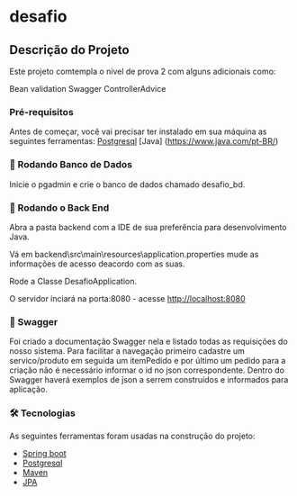 # desafio 
## Descrição do Projeto
Este projeto comtempla o nivel de prova 2 com alguns adicionais como:

Bean validation
Swagger
ControllerAdvice

### Pré-requisitos

Antes de começar, você vai precisar ter instalado em sua máquina as seguintes ferramentas:
[Postgresql](https://www.postgresql.org/) [Java] (https://www.java.com/pt-BR/)


### 🎲 Rodando Banco de Dados 

 Inicie o pgadmin e crie o banco de dados chamado desafio_bd.


### 🎲 Rodando o Back End 

 Abra a pasta backend com a IDE de sua preferência para desenvolvimento Java.

Vá em backend\src\main\resources\application.properties mude as informações de acesso deacordo com as suas.

 Rode a Classe DesafioApplication.  

 O servidor inciará na porta:8080 - acesse <http://localhost:8080>

### 🎲 Swagger 
Foi criado a documentação Swagger nela e listado todas as requisições do nosso sistema. Para facilitar a navegação primeiro cadastre um servico/produto em seguida um itemPedido e por último um pedido para a criação não é necessário informar o id no json correspondente. Dentro do Swagger haverá exemplos de json a serrem construídos e informados para aplicação.


### 🛠 Tecnologias

As seguintes ferramentas foram usadas na construção do projeto:

- [Spring boot](https://spring.io/projects/spring-boot)
- [Postgresql](https://www.postgresql.org/)
- [Maven](https://maven.apache.org/)
- [JPA](https://spring.io/projects/spring-data-jpa)
